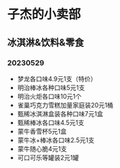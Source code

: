 # 子杰的小卖部

<!-- markdownlint-disable MD022 MD032-->

## 冰淇淋&饮料&零食

### 20230529
- 梦龙各口味4.9元1支（特价）
- 明治棒冰各种口味5元1支
- 明治火炬各口味10元1个
- 雀巢巧克力雪糕加量家庭装20元1桶
- 甄稀冰淇淋盒装各种口味7元1盒
- 甄稀棒冰各口味4.5元1支
- 蒙牛香雪杯5元1盒
- 蒙牛冰+棒冰各口味2.5元1支
- 蒙牛随心脆4元1支
- 可口可乐等罐装2元1罐

<!-- ### 20230502
- 梦龙各口味7元1支
- 明治棒冰各种口味5元1支
- 明治火炬各口味10元1个
- 雀巢巧克力雪糕加量家庭装20元1桶
- 甄稀冰淇淋盒装各种口味7元1盒
- 甄稀棒冰各口味4.5元1支
- 蒙牛香雪杯5元1盒
- 蒙牛冰+棒冰各口味2.5元1支
- 蒙牛随心脆4元1支
- 可口可乐罐装2元1罐

### 20230213
### 20230412
- 明治火炬牛奶/草莓/巧克力口味10元/1个
- 梦龙7元1支
- 甄稀冰淇淋各种口味7元1盒
- 蒙牛绿色心情绿豆炼乳/红豆炼乳2.5元1支
- 明治芒果龙井芝士棒冰各种口味5元1支
- 伊利巧乐兹巧脆棒/香奶棒3元1支
- 雀巢巧克力雪糕加量家庭装20元1桶
- 金水园生巧棒冰3元1支
- 雀巢8次方香草巧克力7元1盒
- 可口可乐罐装2元1罐

- 梦龙7元1支
- 甄稀冰淇淋各种口味7元1盒
- 可口可乐/可口可乐无糖罐装2元1罐
- 蒙牛绿色心情绿豆炼乳/红豆炼乳2.5元1支
- 明治芒果龙井芝士棒冰各种口味5元1支
- 伊利巧乐兹巧脆棒/香奶棒3元1支
- 雀巢巧克力雪糕加量家庭装20元1桶
- 金水园生巧棒冰3元1支
- 雀巢8次方香草巧克力7元1盒

### 20221202
- 梦龙7元1支
- 甄稀冰淇淋各种口味7元1盒
- 可口可乐/可口可乐无糖罐装2元1罐
- 营养快线4元1瓶

### 20221104
- 梦龙7元1支
- 明治冰棒各种口味4元1支
- 甄稀冰淇淋各种口味7元1盒
- 可口可乐/可口可乐无糖/雪碧330ml罐装2元1罐
- 山姆半蒸芝士蛋糕2.5元/1个
- 丽芝士奶酪威化饼干1元/包

### 20220927
- 梦龙7元1支
- 梦龙敲敲杯10元1杯
- 明治冰棒各种口味4元1支
- 甄稀冰淇淋各种口味7元1盒
- 可口可乐/雪碧330ml罐装2元1罐

### 20220810
- 索菲亚威化冰淇淋5元1盒
- 梦龙7元1支
- 梦龙敲敲杯10元1杯
- 明治冰棒各种口味4元1支
- 甄稀冰淇淋各种口味7元1盒

### 20220801
- 索菲亚威化冰淇淋5元1盒
- 梦龙7元1支
- 梦龙敲敲杯10元1杯

### 20220702
- 钟薛高（618特惠）开心果柚子冰/杨梅奶冰/草莓白巧/海盐椰椰/玫荔牛乳/低脂番石榴椰子/特牛乳/丝绒可可/干酪味11元1支
- 和路雪冰冰西瓜/菠萝渣渣/冰桃桃3元/支
- 伊利绿色心情2元/支
- 巧乐兹巧恋果/巧脆棒/奶香棒/四个圈口味3元/支
- 蒙牛随便3元/支
- 光明冰砖5元/盒
- 光明盐水棒冰2元/支
- 索菲亚威化冰淇淋5元1盒 

### 20220607
- 可爱多草莓味4元1支
- 明治香草味冰淇淋（小桶装）10元1桶
- 梦龙巴旦木、黑巧、松露味7元1支
- 巧乐兹3元1支
- 冰工厂蜜桃/蓝莓/山楂味2元1支
- 索菲亚原巧17元1盒
- 明治火炬牛奶/草莓味10元1个

### 20220530
- 明治香草味雪糕3元1支
- 明治芝芝西柚芝芝葡萄味雪糕3元1支
- 明治抹茶味雪糕4元1支
- 明治香草味冰淇淋（小桶装）10元1桶
- 雀巢摩爵冰棒10元1支
- 可爱多草莓味4元1支

### 20220620
- 可爱多草莓味4元1支
- 明治香草味冰淇淋（小桶装）10元1桶
- 梦龙黑巧、松露味7元1支
- 冰工厂蓝莓/山楂味2元1支
- 索菲亚原巧17元1盒
- 索菲亚威化冰淇淋5元1盒
- 钟薛高（618特惠）开心果柚子冰/杨梅奶冰/草莓白巧/海盐椰椰/玫荔牛乳/低脂番石榴椰子/特牛乳/丝绒可可/干酪味11元1支

-->
